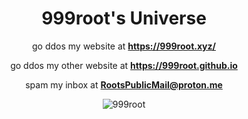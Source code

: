 
<h1 align="center">999root's Universe</h2>

<div align="center">

  go ddos my website at **https://999root.xyz/**
  
  go ddos my other website at **https://999root.github.io**

  spam my inbox at **RootsPublicMail@proton.me**

</div>

<div align="center">
  <p><img src="https://github-readme-streak-stats.herokuapp.com/?user=999root&" alt="999root" /></p>
</div>

